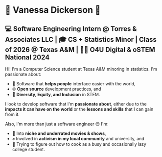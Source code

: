 # ‍💫 Vanessa Dickerson ‍💫
## 💻 Software Engineering Intern @ Torres & Associates LLC | 🎓 CS + Statistics Minor | Class of 2026 @ Texas A&M | 🏳️‍🌈 O4U Digital & oSTEM National 2024

Hi! I'm a Computer Science student at Texas A&M minoring in statistics. I'm passionate about:
* 🖤 Software that **helps people** interface easier with the world,
* 🌐 **Open source** development practices, and
* 🤝 **Diversity, Equity, and Inclusion** in STEM.

I look to develop software that I'm **passionate about**, either due to the **impacts it can have on the world** or the **lessons and skills** that I can gain from it.

Also, I'm more than just a software engineer 😊 I'm:
* 🎥 Into **niche and underrated movies & shows**,
* ✊ Involved in **activism in my local community** and university, and
* 🍳 Trying to figure out how to cook as a busy and occasionally lazy college student.
